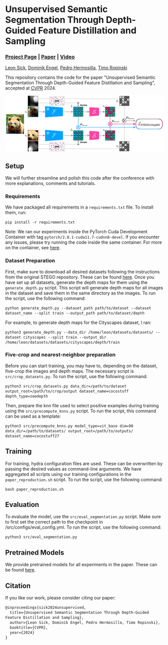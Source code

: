 # Unsupervised Semantic Segmentation Through Depth-Guided Feature Distillation and Sampling

### [Project Page](https://leonsick.github.io/depthg/) | [Paper](https://arxiv.org/abs/2309.12378) | [Video](https://www.youtube.com/watch?v=-MlyVq8t51M)  


[Leon Sick](https://leonsick.github.io),
[Dominik Engel](https://dominikengel.com),
[Pedro Hermosilla](http://phermosilla.github.io),
[Timo Ropinski](https://viscom.uni-ulm.de/members/timo-ropinski/)

This repository contains the code for the paper "Unsupervised Semantic Segmentation Through Depth-Guided Feature
Distillation and Sampling", accepted at [CVPR](https://cvpr.thecvf.com) 2024.

![Overview](assets/depthg_architecture.png)

## Setup
We will further streamline and polish this code after the conference with more explanations, comments and tutorials.
### Requirements

We have packaged all requirements in a `requirements.txt` file. To install them, run:
```
pip install -r requirements.txt
```

Note: We ran our experiments inside the PyTorch Cuda Development Container with
tag `pytorch/2.0.1-cuda11.7-cudnn8-devel`. If you encounter any issues, please try running the code inside the same
container. For more on the container,
see [here](https://hub.docker.com/layers/pytorch/pytorch/2.0.1-cuda11.7-cudnn8-devel/images/sha256-4f66166dd757752a6a6a9284686b4078e92337cd9d12d2e14d2d46274dfa9048).

### Dataset Preparation
First, make sure to download all desired datasets following the instructions from the original STEGO repository. These can be found [here](https://github.com/mhamilton723/STEGO).
Once you have set up all datasets, generate the depth maps for them using the `generate_depth.py` script. This script will generate depth maps for all images in the dataset and save them in the same directory as the images. To run the script, use the following command:
```
python generate_depth.py --dataset_path path/to/dataset --dataset dataset_name --split train --output_path path/to/dataset/depth
```
For example, to generate depth maps for the Cityscapes dataset, I ran:
```
python3 generate_depth.py --data_dir /home/leon/datasets/datasets/ --dataset cityscapes --split train --output_dir /home/leon/datasets/datasets/cityscapes/depth/train
```

### Five-crop and nearest-neighbor preparation
Before you can start training, you may have to, depending on the dataset, five-crop the images and depth maps. The necessary script is `src/crop_datasets.py`. To run the script, use the following command:
```
python3 src/crop_datasets.py data_dir=/path/to/dataset output_root=/path/to/crop/output dataset_name=cocostuff depth_type=zoedepth
```

Then, prepare the knn file used to select positive examples during training using the `src/precompute_knns.py` script. To run the script, this command can be used as a template:
```
python3 src/precompute_knns.py model_type=vit_base dim=90 data_dir=/path/to/datasets/ output_root=/path/to/outputs/ dataset_name=cocostuff27
```

## Training
For training, hydra configuration files are used. These can be overwritten by passing the desired values as command-line arguments. 
We have aggregated all scripts using our training configurations in the `paper_reproduction.sh` script. To run the script, use the following command:
```
bash paper_reproduction.sh
```

## Evaluation
To evaluate the model, use the `src/eval_segmentation.py` script. Make sure to first set the correct path to the checkpoint in /src/configs/eval_config.yml. To run the script, use the following command:
```
python3 src/eval_segmentation.py
```

## Pretrained Models
We provide pretrained models for all experiments in the paper. These can be found [here](https://drive.google.com/drive/folders/1vaSsTbpObcWygw1NJ8INltiM2PuKyPYj?usp=share_link).

## Citation
If you like our work, please consider citing our paper:
```
@inproceedings{sick2024unsupervised,
  title={Unsupervised Semantic Segmentation Through Depth-Guided Feature Distillation and Sampling},
  author={Leon Sick, Dominik Engel, Pedro Hermosilla, Timo Ropinski},
  booktitle={CVPR},
  year={2024}
}
```
